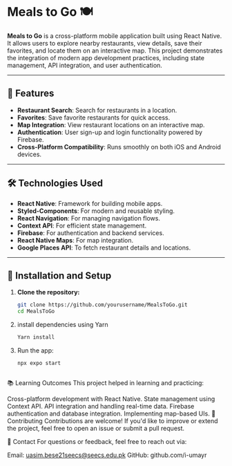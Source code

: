 # Meals to Go 🍽️

**Meals to Go** is a cross-platform mobile application built using React Native. It allows users to explore nearby restaurants, view details, save their favorites, and locate them on an interactive map. This project demonstrates the integration of modern app development practices, including state management, API integration, and user authentication.

---

## 📱 Features

- **Restaurant Search**: Search for restaurants in a location.
- **Favorites**: Save favorite restaurants for quick access.
- **Map Integration**: View restaurant locations on an interactive map.
- **Authentication**: User sign-up and login functionality powered by Firebase.
- **Cross-Platform Compatibility**: Runs smoothly on both iOS and Android devices.

---

## 🛠️ Technologies Used

- **React Native**: Framework for building mobile apps.
- **Styled-Components**: For modern and reusable styling.
- **React Navigation**: For managing navigation flows.
- **Context API**: For efficient state management.
- **Firebase**: For authentication and backend services.
- **React Native Maps**: For map integration.
- **Google Places API**: To fetch restaurant details and locations.

---

## 🚀 Installation and Setup

1. **Clone the repository:**
   ```bash
   git clone https://github.com/yourusername/MealsToGo.git
   cd MealsToGo

2. install dependencies using Yarn
   ```bash
   Yarn install
3. Run the app:
     ```bash
    npx expo start
  


📚 Learning Outcomes
This project helped in learning and practicing:

Cross-platform development with React Native.
State management using Context API.
API integration and handling real-time data.
Firebase authentication and database integration.
Implementing map-based UIs.
🤝 Contributing
Contributions are welcome! If you'd like to improve or extend the project, feel free to open an issue or submit a pull request.

💬 Contact
For questions or feedback, feel free to reach out via:

Email: uasim.bese21seecs@seecs.edu.pk
GitHub: github.com/i-umayr

